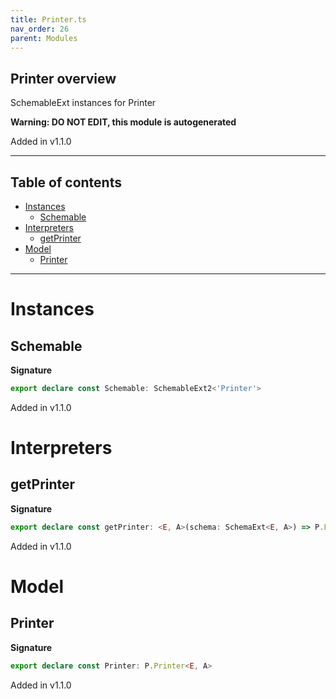 ```yaml
---
title: Printer.ts
nav_order: 26
parent: Modules
---
```


## Printer overview

SchemableExt instances for Printer

**Warning: DO NOT EDIT, this module is autogenerated**

Added in v1.1.0

---

<h2 class="text-delta">Table of contents</h2>

- [Instances](#instances)
  - [Schemable](#schemable)
- [Interpreters](#interpreters)
  - [getPrinter](#getprinter)
- [Model](#model)
  - [Printer](#printer)

---

# Instances

## Schemable

**Signature**

```ts
export declare const Schemable: SchemableExt2<'Printer'>
```

Added in v1.1.0

# Interpreters

## getPrinter

**Signature**

```ts
export declare const getPrinter: <E, A>(schema: SchemaExt<E, A>) => P.Printer<E, A>
```

Added in v1.1.0

# Model

## Printer

**Signature**

```ts
export declare const Printer: P.Printer<E, A>
```

Added in v1.1.0
